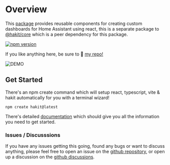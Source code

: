 # Overview

This [package](https://www.npmjs.com/package/@hakit/components) provides reusable components for creating custom dashboards for Home Assistant using react, this is a separate package to [@hakit/core](https://www.npmjs.com/package/@hakit/core) which is a peer dependency for this package.

[![npm version](https://badge.fury.io/js/@hakit%2Fcomponents.svg)](https://badge.fury.io/js/@hakit%2Fcomponents)

If you like anything here, be sure to 🌟 [my repo!](https://github.com/shannonhochkins/ha-component-kit)

![DEMO](https://github.com/shannonhochkins/ha-component-kit/blob/master/stories/hakit-demo.gif?raw=true)

## Get Started
There's an npm create command which will setup react, typescript, vite & hakit automatically for you with a terminal wizard!

```
npm create hakit@latest
```

There's detailed [documentation](https://shannonhochkins.github.io/ha-component-kit) which should give you all the information you need to get started.

### Issues / Discusssions
If you have any issues getting this going, found any bugs or want to discuss anything, please feel free to open an issue on the [github repository](https://github.com/shannonhochkins/ha-component-kit/issues), or open up a discussion on the [github discussions](https://github.com/shannonhochkins/ha-component-kit/discussions).
